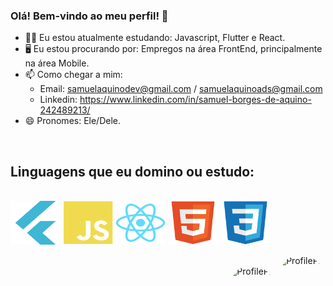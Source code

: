 ### Olá! Bem-vindo ao meu perfil! 👋

- 👨‍💻 Eu estou atualmente estudando: Javascript, Flutter e React.
- 🖥️ Eu estou procurando por: Empregos na área FrontEnd, principalmente na área Mobile.
- 📫 Como chegar a mim:
  - Email: samuelaquinodev@gmail.com / samuelaquinoads@gmail.com
  - Linkedin: https://www.linkedin.com/in/samuel-borges-de-aquino-242489213/
- 😄 Pronomes: Ele/Dele.

<div style="display: inline_block"><br>
  <h2> Linguagens que eu domino ou estudo:</h2>
</div>

<div style="display: inline_block"><br>
  <img align="center" alt="Flutter" height="70" width="80" src="https://raw.githubusercontent.com/devicons/devicon/2ae2a900d2f041da66e950e4d48052658d850630/icons/flutter/flutter-plain.svg">
  <img align="center" alt="Js" height="70" width="80" src="https://raw.githubusercontent.com/devicons/devicon/master/icons/javascript/javascript-plain.svg">
  <img align="center" alt="React" height="70" width="80" src="https://raw.githubusercontent.com/devicons/devicon/master/icons/react/react-original.svg">
  <img align="center" alt="HTML" height="70" width="80" src="https://raw.githubusercontent.com/devicons/devicon/master/icons/html5/html5-original.svg">
  <img align="center" alt="CSS" height="70" width="80" src="https://raw.githubusercontent.com/devicons/devicon/master/icons/css3/css3-original.svg">    
  </br>
</div>

<div style="display: inline_block"><br>
  <img align="right" alt="ProfilePic" height="400" style="border-radius:50px;" src="https://media.discordapp.net/attachments/483775217143906317/893660927503794176/Webp.net-gifmaker.gif?width=559&height=559">                   
</div>

<div style="display: inline_block"><br>
  <img align="right" alt="ProfilePic" height="400" style="border-radius:50px;" src="https://media.discordapp.net/attachments/483775217143906317/893663948505759834/MangaCat_Logo.png?width=559&height=559">                   
</div>
